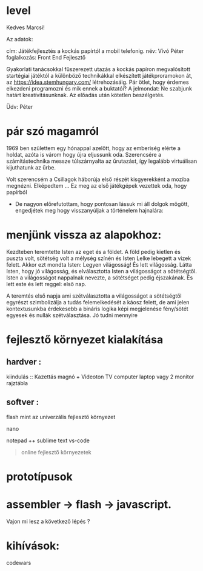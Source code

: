 # level

Kedves Marcsi!

Az adatok:

cím: Játékfejlesztés a kockás papírtól a mobil telefonig.
név: Vívó Péter
foglalkozás: Front End Fejlesztő

Gyakorlati tanácsokkal fűszerezett utazás a kockás papíron megvalósított startégiai játéktól a különböző technikákkal elkészített játékproramokon át, 
az https://idea.stemhungary.com/ létrehozásáig. Pár ötlet, hogy érdemes elkezdeni programozni és mik ennek a buktatói? 
A jelmondat: Ne szabjunk határt kreatívitásunknak. Az előadás után kötetlen beszélgetés.


Üdv:
Péter

# pár szó magamról

1969 ben születtem egy hónappal azelőtt, hogy az emberiség elérte a holdat, azóta is várom hogy újra eljussunk oda. Szerencsére a számítástechnika messze túlszárnyalta az űrutazást, így legalább virtuálisan kijuthatunk az űrbe.



Volt szerencsém a Csillagok háborúja első részét kisgyerekként a moziba megnézni. Elképedtem ... 
Ez meg az első játékgépek vezettek oda, hogy papírból 




- De nagyon előrefutottam, hogy pontosan lássuk mi áll dolgok mögött, engedjétek meg hogy visszanyúljak a történelem hajnalára:


# menjünk vissza az alapokhoz: 

Kezdteben teremtette Isten az eget és a földet. A föld pedig kietlen és puszta volt, sötétség volt a mélység színén és Isten Lelke lebegett a vizek felett. Akkor ezt mondta Isten: Legyen világosság! És lett világosság. Látta Isten, hogy jó világosság, és elválasztotta Isten a világosságot a sötétségtől. Isten a világosságot nappalnak nevezte, a sötétséget pedig éjszakának. És lett este és lett reggel: első nap.

A teremtés első napja ami szétválasztotta a világosságot a sötétségtől egyrészt szimbolizálja a tudás felemelkedését a káosz felett, de ami jelen kontextusunkba érdekesebb a bináris logika képi megjelenése fény/sötét egyesek és nullák szétválasztása. Jó tudni mennyire

# fejlesztő környezet kialakítása 

## hardver : 
  kiindulás :: Kazettás magnó + Videoton TV computer 
  laptop vagy 2 monitor
  rajztábla

## softver :

  flash mint az univerzális fejlesztő környezet

  nano

  notepad ++ 
  sublime  text
  vs-code
  

  > online fejlesztő környezetek

# prototípusok

# assembler -> flash -> javascript.

Vajon mi lesz a következő lépés ?

# kihívások:

  codewars


  